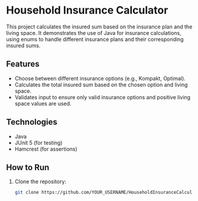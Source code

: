 # Household Insurance Calculator

This project calculates the insured sum based on the insurance plan and the living space. It demonstrates the use of Java for insurance calculations, using enums to handle different insurance plans and their corresponding insured sums.

## Features
- Choose between different insurance options (e.g., Kompakt, Optimal).
- Calculates the total insured sum based on the chosen option and living space.
- Validates input to ensure only valid insurance options and positive living space values are used.

## Technologies
- Java
- JUnit 5 (for testing)
- Hamcrest (for assertions)

## How to Run

1. Clone the repository:
   ```bash
   git clone https://github.com/YOUR_USERNAME/HouseholdInsuranceCalculator.git
